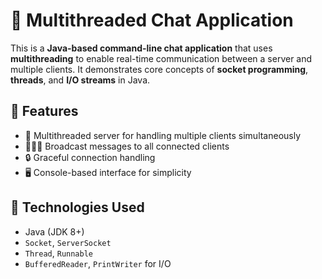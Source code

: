 # 💬 Multithreaded Chat Application

This is a **Java-based command-line chat application** that uses **multithreading** to enable real-time communication between a server and multiple clients. 
It demonstrates core concepts of **socket programming**, **threads**, and **I/O streams** in Java.

## 🚀 Features

- 🧵 Multithreaded server for handling multiple clients simultaneously
- 🧑‍🤝‍🧑 Broadcast messages to all connected clients
- 🔒 Graceful connection handling
- 🖥️ Console-based interface for simplicity

## 🧰 Technologies Used

- Java (JDK 8+)
- `Socket`, `ServerSocket`
- `Thread`, `Runnable`
- `BufferedReader`, `PrintWriter` for I/O


